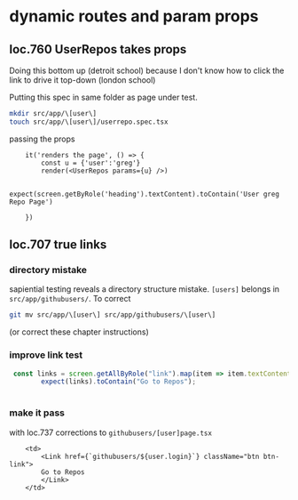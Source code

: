 
# dynamic routes and param props

## loc.760 UserRepos takes props
Doing this bottom up (detroit school) because I don't know how to click the link to drive it top-down (london school)

Putting this spec in same folder as page under test.
```bash
mkdir src/app/\[user\]
touch src/app/\[user\]/userrepo.spec.tsx
```

passing the props

```
    it('renders the page', () => {
        const u = {'user':'greg'}
        render(<UserRepos params={u} />)

        expect(screen.getByRole('heading').textContent).toContain('User greg Repo Page')

    })
```

## loc.707 true links

### directory mistake
sapiential testing reveals a directory structure mistake. ```[users]``` belongs in ```src/app/githubusers/```. To correct
```bash
git mv src/app/\[user\] src/app/githubusers/\[user\]    
```
(or correct these chapter instructions)

### improve link test
```typescript
 const links = screen.getAllByRole("link").map(item => item.textContent);
        expect(links).toContain("Go to Repos");
      
```
### make it pass 
with loc.737 corrections to ```githubusers/[user]page.tsx```

```tsx
    <td>
        <Link href={`githubusers/${user.login}`} className="btn btn-link">
        Go to Repos
        </Link>
    </td>
    
```

